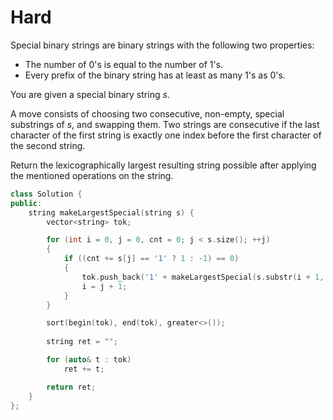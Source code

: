 # Hard

Special binary strings are binary strings with the following two properties:

- The number of 0's is equal to the number of 1's.
- Every prefix of the binary string has at least as many 1's as 0's.

You are given a special binary string $s$.

A move consists of choosing two consecutive, non-empty, special substrings of $s$, and swapping them. Two strings are consecutive if the last character of the first string is exactly one index before the first character of the second string.

Return the lexicographically largest resulting string possible after applying the mentioned operations on the string.

```cpp
class Solution {
public:
    string makeLargestSpecial(string s) {
        vector<string> tok;

        for (int i = 0, j = 0, cnt = 0; j < s.size(); ++j)
        {
            if ((cnt += s[j] == '1' ? 1 : -1) == 0)
            {
                tok.push_back('1' + makeLargestSpecial(s.substr(i + 1, j - i - 1)) + '0');
                i = j + 1;
            }
        }

        sort(begin(tok), end(tok), greater<>());
        
        string ret = "";

        for (auto& t : tok)
            ret += t;

        return ret;
    }
};
```
